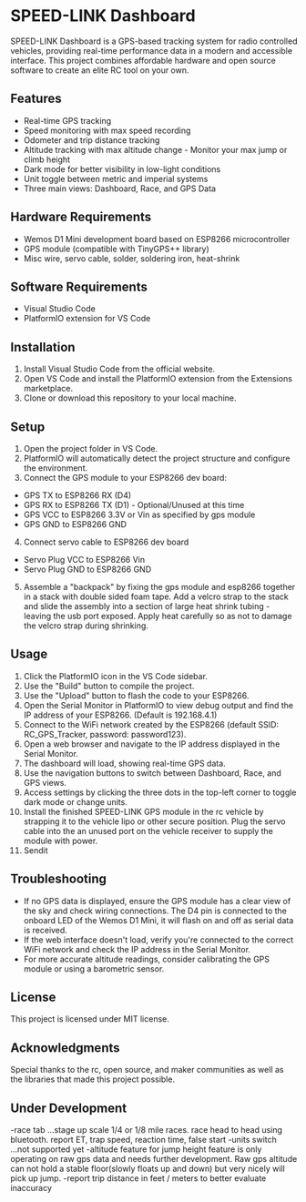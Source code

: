 # SPEED-LINK Dashboard

SPEED-LINK Dashboard is a GPS-based tracking system for radio controlled vehicles, providing real-time performance data in a modern and accessible interface. This project combines affordable hardware and open source software to create an elite RC tool on your own.

## Features

- Real-time GPS tracking
- Speed monitoring with max speed recording
- Odometer and trip distance tracking
- Altitude tracking with max altitude change - Monitor your max jump or climb height
- Dark mode for better visibility in low-light conditions
- Unit toggle between metric and imperial systems
- Three main views: Dashboard, Race, and GPS Data

## Hardware Requirements

- Wemos D1 Mini development board based on ESP8266 microcontroller
- GPS module (compatible with TinyGPS++ library)
- Misc wire, servo cable, solder, soldering iron, heat-shrink

## Software Requirements

- Visual Studio Code
- PlatformIO extension for VS Code

## Installation

1. Install Visual Studio Code from the official website.
2. Open VS Code and install the PlatformIO extension from the Extensions marketplace.
3. Clone or download this repository to your local machine.

## Setup

1. Open the project folder in VS Code.
2. PlatformIO will automatically detect the project structure and configure the environment.
3. Connect the GPS module to your ESP8266 dev board:
- GPS TX to ESP8266 RX (D4)
- GPS RX to ESP8266 TX (D1) - Optional/Unused at this time 
- GPS VCC to ESP8266 3.3V or Vin as specified by gps module
- GPS GND to ESP8266 GND
4. Connect servo cable to ESP8266 dev board
- Servo Plug VCC to ESP8266 Vin
- Servo Plug GND to ESP8266 GND
5.  Assemble a "backpack" by fixing the gps module and esp8266 together in a stack with double sided foam tape.  Add a velcro strap to the stack and slide the assembly into a section of large heat shrink tubing - leaving the usb port exposed.  Apply heat carefully so as not to damage the velcro strap during shrinking.

## Usage

1. Click the PlatformIO icon in the VS Code sidebar.
2. Use the "Build" button to compile the project.
3. Use the "Upload" button to flash the code to your ESP8266.
4. Open the Serial Monitor in PlatformIO to view debug output and find the IP address of your ESP8266.  (Default is 192.168.4.1)
5. Connect to the WiFi network created by the ESP8266 (default SSID: RC_GPS_Tracker, password: password123).
6. Open a web browser and navigate to the IP address displayed in the Serial Monitor.
7. The dashboard will load, showing real-time GPS data.
8. Use the navigation buttons to switch between Dashboard, Race, and GPS views.
9. Access settings by clicking the three dots in the top-left corner to toggle dark mode or change units.
10.  Install the finished SPEED-LINK GPS module in the rc vehicle by strapping it to the vehicle lipo or other secure position. Plug the servo cable into the an unused port on the vehicle receiver to supply the module with power.
11.  Sendit

## Troubleshooting

- If no GPS data is displayed, ensure the GPS module has a clear view of the sky and check wiring connections.  The D4 pin is connected to the onboard LED of the Wemos D1 Mini, it will flash on and off as serial data is received.
- If the web interface doesn't load, verify you're connected to the correct WiFi network and check the IP address in the Serial Monitor.
- For more accurate altitude readings, consider calibrating the GPS module or using a barometric sensor.

## License

This project is licensed under MIT license.

## Acknowledgments

Special thanks to the rc, open source, and maker communities as well as the libraries that made this project possible.

## Under Development

-race tab ...stage up scale 1/4 or 1/8 mile races.  race head to head using bluetooth.  report ET, trap speed, reaction time, false start
-units switch ...not supported yet
-altitude feature for jump height feature is only operating on raw gps data and needs further development.  Raw gps altitude can not hold a stable floor(slowly floats up and down) but very nicely will pick up jump.
-report trip distance in feet / meters to better evaluate inaccuracy
